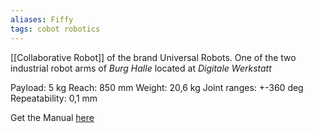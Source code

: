 ```yaml
---
aliases: Fiffy
tags: cobot robotics
---
```


[[Collaborative Robot]] of the brand Universal Robots.
One of the two industrial robot arms of *Burg Halle* located at *Digitale Werkstatt*

Payload: 5 kg
Reach: 850 mm
Weight: 20,6 kg
Joint ranges: +-360 deg
Repeatability: 0,1 mm

Get the Manual [here](https://www.universal-robots.com/download/manuals-cb-series/service/service-manual-ur5-cb3-english/)